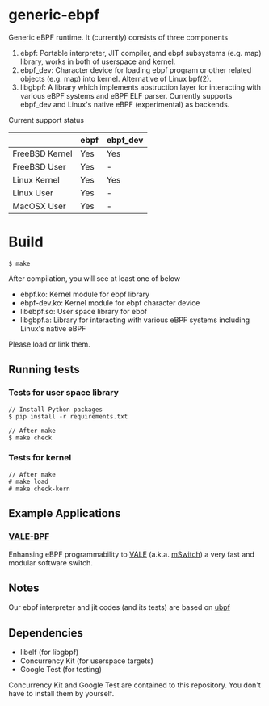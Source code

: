 # generic-ebpf
Generic eBPF runtime. It (currently) consists of three components

1. ebpf: Portable interpreter, JIT compiler, and ebpf subsystems (e.g. map) library, works in both of userspace and kernel.
2. ebpf_dev: Character device for loading ebpf program or other related objects (e.g. map) into kernel. Alternative of Linux bpf(2).
3. libgbpf: A library which implements abstruction layer for interacting with various eBPF systems and eBPF ELF parser.
Currently supports ebpf_dev and Linux's native eBPF (experimental) as backends.

Current support status

|               |ebpf                           |ebpf_dev           |
|:--------------|:------------------------------|:------------------|
|FreeBSD Kernel |Yes                            |Yes                |
|FreeBSD User   |Yes                            |-                  |
|Linux Kernel   |Yes                            |Yes                |
|Linux User     |Yes                            |-                  |
|MacOSX User    |Yes                            |-                  |

# Build

```
$ make
```

After compilation, you will see at least one of below
- ebpf.ko: Kernel module for ebpf library
- ebpf-dev.ko: Kernel module for ebpf character device
- libebpf.so: User space library for ebpf
- libgbpf.a: Library for interacting with various eBPF systems including Linux's native eBPF

Please load or link them.

## Running tests

### Tests for user space library
```
// Install Python packages
$ pip install -r requirements.txt

// After make
$ make check
```

### Tests for kernel
```
// After make
# make load
# make check-kern
```

## Example Applications

### [VALE-BPF](https://github.com/YutaroHayakawa/vale-bpf)

Enhansing eBPF programmability to [VALE](http://info.iet.unipi.it/~luigi/papers/20121026-vale.pdf)
(a.k.a. [mSwitch](https://pdfs.semanticscholar.org/ec44/8ceb3e05b9222113366dace9fdd2a62322de.pdf))
 a very fast and modular software switch.
 
## Notes
Our ebpf interpreter and jit codes (and its tests) are based on [ubpf](https://github.com/iovisor/ubpf)

## Dependencies

- libelf (for libgbpf)
- Concurrency Kit (for userspace targets)
- Google Test (for testing)

Concurrency Kit and Google Test are contained to this repository. You don't have to
install them by yourself.
